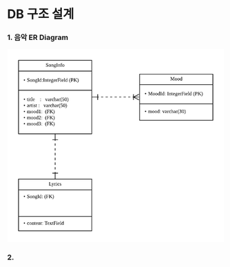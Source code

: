 # DB 구조 설계

### 1. 음악 ER Diagram 

![&#xB370;&#xC774;&#xD130;&#xBCA0;&#xC774;&#xC2A4; ER Diagram](../../.gitbook/assets/image.png)

### 2. 

